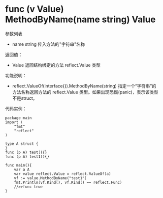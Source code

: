 # func (v Value) MethodByName(name string) Value

参数列表

- name string 传入方法的"字符串"名称

返回值：

- Value 返回结构绑定的方法 reflect.Value 类型

功能说明：

- reflect.ValueOf(interface{}).MethodByName(string)  指定一个“字符串”的方法名称返回方法的 reflect.Value 类型。如果出现恐慌(panic)，表示该类型不是struct。

代码实例：
  
	package main
	import (
	    "fmt"
	    "reflect"
	)
	
	type A struct {
	}
	func (p A) test(){}
	func (p A) test1(){}
	
	func main(){
		var a A
		var value reflect.Value = reflect.ValueOf(a)
		vf := value.MethodByName("test1")
		fmt.Println(vf.Kind(), vf.Kind() == reflect.Func)
		//>>func true
	}
